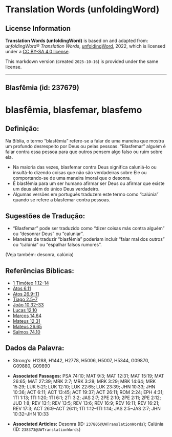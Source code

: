 # Translation Words (unfoldingWord)

## License Information

**Translation Words (unfoldingWord)** is based on and adapted from: _unfoldingWord® Translation Words_, [unfoldingWord](https://unfoldingword.org/utw), 2022, which is licensed under a [CC BY-SA 4.0 license](https://creativecommons.org/licenses/by-sa/4.0/legalcode.en).

This markdown version (created `2025-10-16`) is provided under the same license.



--------------------------------

## Blasfêmia (id: 237679)

blasfêmia, blasfemar, blasfemo
==============================

Definição:
----------

Na Bíblia, o termo “blasfêmia” refere\-se a falar de uma maneira que mostra um profundo desrespeito por Deus ou pelas pessoas. “Blasfemar” alguém é falar contra essa pessoa para que outros pensem algo falso ou ruim sobre ela.

* Na maioria das vezes, blasfemar contra Deus significa caluniá\-lo ou insultá\-lo dizendo coisas que não são verdadeiras sobre Ele ou comportando\-se de uma maneira imoral que o desonra.
* É blasfêmia para um ser humano afirmar ser Deus ou afirmar que existe um deus além do único Deus verdadeiro.
* Algumas versões em português traduzem este termo como “calúnia” quando se refere a blasfemar contra pessoas.

Sugestões de Tradução:
----------------------

* “Blasfemar” pode ser traduzido como “dizer coisas más contra alguém” ou “desonrar Deus” ou “caluniar”.
* Maneiras de traduzir “blasfêmia” poderiam incluir “falar mal dos outros” ou “calúnia” ou “espalhar falsos rumores”.

(Veja também: desonra, calúnia)

Referências Bíblicas:
---------------------

* [1 Timóteo 1\.12–14](https://ref.ly/1Tim1:12-1Tim1:14)
* [Atos 6\.11](https://ref.ly/Acts6:11)
* [Atos 26\.9–11](https://ref.ly/Acts26:9-Acts26:11)
* [Tiago 2\.5–7](https://ref.ly/Jas2:5-Jas2:7)
* [João 10\.32–33](https://ref.ly/John10:32-John10:33)
* [Lucas 12\.10](https://ref.ly/Luke12:10)
* [Marcos 14\.64](https://ref.ly/Mark14:64)
* [Mateus 12\.31](https://ref.ly/Matt12:31)
* [Mateus 26\.65](https://ref.ly/Matt26:65)
* [Salmos 74\.10](https://ref.ly/Ps74:10)

Dados da Palavra:
-----------------

* Strong’s: H1288, H1442, H2778, H5006, H5007, H5344, G09870, G09880, G09890

* **Associated Passages:** PSA 74:10; MAT 9:3; MAT 12:31; MAT 15:19; MAT 26:65; MAT 27:39; MRK 2:7; MRK 3:28; MRK 3:29; MRK 14:64; MRK 15:29; LUK 5:21; LUK 12:10; LUK 22:65; LUK 23:39; JHN 10:33; JHN 10:36; ACT 6:11; ACT 13:45; ACT 19:37; ACT 26:11; ROM 2:24; EPH 4:31; 1TI 1:13; 1TI 1:20; 1TI 6:1; 2TI 3:2; JAS 2:7; 2PE 2:10; 2PE 2:11; 2PE 2:12; JUD 1:8; REV 13:1; REV 13:5; REV 13:6; REV 16:9; REV 16:11; REV 16:21; REV 17:3; ACT 26:9–ACT 26:11; 1TI 1:12–1TI 1:14; JAS 2:5–JAS 2:7; JHN 10:32–JHN 10:33
* **Associated Articles:** Desonra (ID: `237805@UWTranslationWords`); Calúnia (ID: `238373@UWTranslationWords`)

